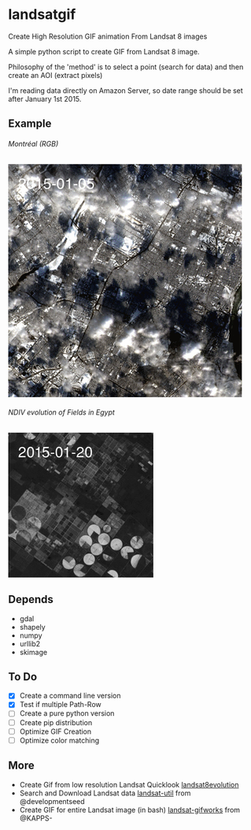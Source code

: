# landsatgif
Create High Resolution GIF animation From Landsat 8 images

A simple python script to create GIF from Landsat 8 image.

Philosophy of the 'method' is to select a point (search for data) and then create an AOI (extract pixels)

I'm reading data directly on Amazon Server, so date range should be set after January 1st 2015. 


Example
-------
###### Montréal (RGB)
![](/img/3bd4ddee-bba3-11e5-82f7-0c4de9b59fbf.gif)

###### NDIV evolution of Fields in Egypt 
![](/img/48f6b50a-bfa3-11e5-9e86-c82a142be2b4.gif)

Depends
-------
- gdal
- shapely
- numpy
- urllib2
- skimage

To Do
-------

- [x] Create a command line version
- [x] Test if multiple Path-Row
- [ ] Create a pure python version
- [ ] Create pip distribution
- [ ] Optimize GIF Creation
- [ ] Optimize color matching
  
More
-------

- Create Gif from low resolution Landsat Quicklook [landsat8evolution](http://remotepixel.ca/webmapping/landsat8evolution.html)
- Search and Download Landsat data [landsat-util](https://github.com/developmentseed/landsat-util) from @developmentseed
- Create GIF for entire Landsat image (in bash) [landsat-gifworks](https://github.com/KAPPS-/landsat-gifworks) from @KAPPS-
